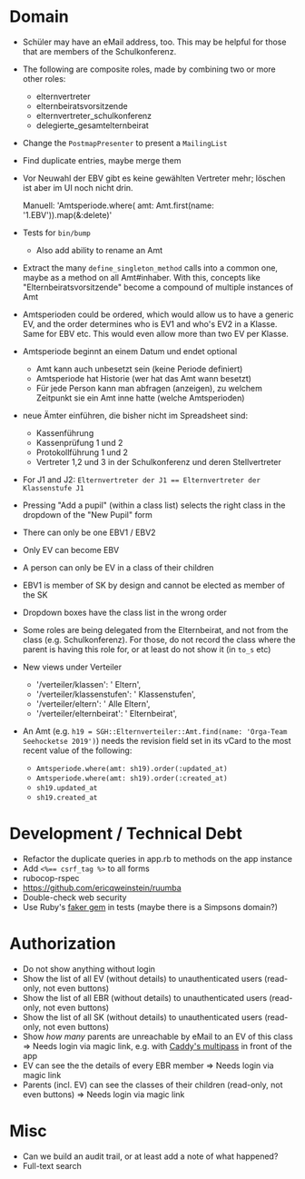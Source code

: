# Domain

* Schüler may have an eMail address, too. This may be helpful for those that are members of the Schulkonferenz.
* The following are composite roles, made by combining two or more other roles:
  - elternvertreter
  - elternbeiratsvorsitzende
  - elternvertreter_schulkonferenz
  - delegierte_gesamtelternbeirat

* Change the `PostmapPresenter` to present a `MailingList`
* Find duplicate entries, maybe merge them
* Vor Neuwahl der EBV gibt es keine gewählten Vertreter mehr; löschen ist aber im UI noch nicht drin.

  Manuell: 'Amtsperiode.where( amt: Amt.first(name: '1.EBV')).map(&:delete)'

* Tests for `bin/bump`
  - Also add ability to rename an Amt
* Extract the many `define_singleton_method` calls into a common one, maybe as a method on all Amt#inhaber. With this, concepts like "Elternbeiratsvorsitzende" become a compound of multiple instances of Amt
* Amtsperioden could be ordered, which would allow us to have a generic EV, and the order determines who is EV1 and who's EV2 in a Klasse. Same for EBV etc. This would even allow more than two EV per Klasse.
* Amtsperiode beginnt an einem Datum und endet optional
  - Amt kann auch unbesetzt sein (keine Periode definiert)
  - Amtsperiode hat Historie (wer hat das Amt wann besetzt)
  - Für jede Person kann man abfragen (anzeigen), zu welchem Zeitpunkt sie ein Amt inne hatte (welche Amtsperioden)
* neue Ämter einführen, die bisher nicht im Spreadsheet sind:
  - Kassenführung
  - Kassenprüfung 1 und 2
  - Protokollführung 1 und 2
  - Vertreter 1,2 und 3 in der Schulkonferenz und deren Stellvertreter
* For J1 and J2: `Elternvertreter der J1 == Elternvertreter der Klassenstufe J1`
* Pressing "Add a pupil" (within a class list) selects the right class in the dropdown of the "New Pupil" form
* There can only be one EBV1 / EBV2
* Only EV can become EBV
* A person can only be EV in a class of their children
* EBV1 is member of SK by design and cannot be elected as member of the SK
* Dropdown boxes have the class list in the wrong order
* Some roles are being delegated from the Elternbeirat, and not from the class (e.g. Schulkonferenz). For those, do not record the class where the parent is having this role for, or at least do not show it (in `to_s` etc)
* New views under Verteiler
  - '/verteiler/klassen': '&nbsp;Eltern',
  - '/verteiler/klassenstufen': '&nbsp;Klassenstufen',
  - '/verteiler/eltern': '&nbsp;Alle Eltern',
  - '/verteiler/elternbeirat': '&nbsp;Elternbeirat',
* An Amt (e.g. `h19 = SGH::Elternverteiler::Amt.find(name: 'Orga-Team Seehocketse 2019')`) needs the revision field set in its vCard to the most recent value of the following:
  - `Amtsperiode.where(amt: sh19).order(:updated_at)`
  - `Amtsperiode.where(amt: sh19).order(:created_at)`
  - `sh19.updated_at`
  - `sh19.created_at`

# Development / Technical Debt

* Refactor the duplicate queries in app.rb to methods on the app instance
* Add `<%== csrf_tag %>` to all forms
* rubocop-rspec
* https://github.com/ericqweinstein/ruumba
* Double-check web security
* Use Ruby's [faker gem](https://github.com/stympy/faker) in tests (maybe there is a Simpsons domain?)

# Authorization

* Do not show anything without login
* Show the list of all EV (without details) to unauthenticated users (read-only, not even buttons)
* Show the list of all EBR (without details) to unauthenticated users (read-only, not even buttons)
* Show the list of all SK (without details) to unauthenticated users (read-only, not even buttons)
* Show _how many_ parents are unreachable by eMail to an EV of this class
  => Needs login via magic link, e.g. with [Caddy's multipass](https://github.com/namsral/multipass) in front of the app
* EV can see the the details of every EBR member
  => Needs login via magic link
* Parents (incl. EV) can see the classes of their children (read-only, not even buttons)
  => Needs login via magic link

# Misc

* Can we build an audit trail, or at least add a note of what happened?
* Full-text search
